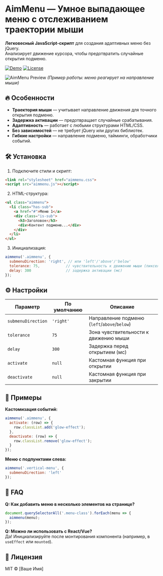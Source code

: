 # AimMenu — Умное выпадающее меню с отслеживанием траектории мыши  

**Легковесный JavaScript-скрипт** для создания адаптивных меню без jQuery.  
Анализирует движение курсора, чтобы предотвратить случайные открытия подменю.  

[![Demo](https://img.shields.io/badge/🟣-Live_Demo-8A2BE2)](https://ваш-демо-сайт.ру) 
[![License](https://img.shields.io/badge/license-MIT-green)](LICENSE)  

![AimMenu Preview](preview.gif) *(Пример работы: меню реагирует на направление мыши)*  

## 🔥 Особенности  
- **Траектория мыши** — учитывает направление движения для точного открытия подменю.  
- **Задержка активации** — предотвращает случайные срабатывания.  
- **Адаптивность** — работает с любыми структурами HTML/CSS.  
- **Без зависимостей** — не требует jQuery или других библиотек.  
- **Гибкие настройки** — направление подменю, тайминги, обработчики событий.  

## 🛠 Установка  
1. Подключите стили и скрипт:  
```html
<link rel="stylesheet" href="aimmenu.css">
<script src="aimmenu.js"></script>
```

2. HTML-структура:  
```html
<ul class="aimmenu">
  <li class="has-sub">
    <a href="#">Меню 1</a>
    <div class="is-sub">
      <h3>Заголовок</h3>
      <div>Контент подменю...</div>
    </div>
  </li>
</ul>
```

3. Инициализация:  
```javascript
aimmenu('.aimmenu', {
  submenuDirection: 'right', // или 'left'/'above'/'below'
  tolerance: 75,            // чувствительность к движению мыши (пиксели)
  delay: 300                // задержка активации (мс)
});
```

## ⚙️ Настройки  
| Параметр           | По умолчанию | Описание                          |
|--------------------|--------------|-----------------------------------|
| `submenuDirection` | `'right'`    | Направление подменю (`left`/`above`/`below`) |
| `tolerance`        | `75`         | Зона чувствительности к движению мыши |
| `delay`            | `300`        | Задержка перед открытием (мс)     |
| `activate`         | `null`       | Кастомная функция при открытии    |
| `deactivate`       | `null`       | Кастомная функция при закрытии    |

## 📜 Примеры  
**Кастомизация событий:**  
```javascript
aimmenu('.aimmenu', {
  activate: (row) => {
    row.classList.add('glow-effect');
  },
  deactivate: (row) => {
    row.classList.remove('glow-effect');
  }
});
```

**Меню с подпунктами слева:**  
```javascript
aimmenu('.vertical-menu', {
  submenuDirection: 'left'
});
```

## 📌 FAQ  
**Q: Как добавить меню в несколько элементов на странице?**  
```javascript
document.querySelectorAll('.menu-class').forEach(menu => {
  aimmenu(menu);
});
```

**Q: Можно ли использовать с React/Vue?**  
Да! Инициализируйте после монтирования компонента (например, в `useEffect` или `mounted`).

## 📄 Лицензия  
MIT © [Ваше Имя]
